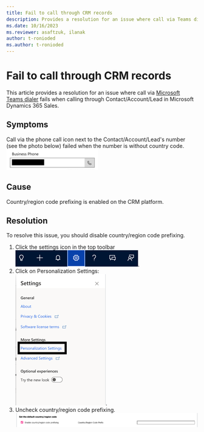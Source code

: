 ```yaml
---
title: Fail to call through CRM records
description: Provides a resolution for an issue where call via Teams dialer failed when calling through Contact/Account/Lead in Microsoft Dynamics 365 Sales.
ms.date: 10/16/2023
ms.reviewer: asaftzuk, ilanak
author: t-ronioded
ms.author: t-ronioded
---
```

# Fail to call through CRM records

This article provides a resolution for an issue where call via [Microsoft Teams dialer](/dynamics365/sales/configure-microsoft-teams-dialer) fails when calling through Contact/Account/Lead in Microsoft Dynamics 365 Sales.

## Symptoms

Call via the phone call icon next to the Contact/Account/Lead's number (see the photo below) failed when the number is without country code.  
![Phone call icon](media/call-to-number-without-country-code-failed/phone-call-icon.png)

## Cause

Country/region code prefixing is enabled on the CRM platform.

## Resolution

To resolve this issue, you should disable country/region code prefixing.

1. Click the settings icon in the top toolbar ![Crm settings icon](media/call-to-number-without-country-code-failed/crm-settings-icon.png).   
2. Click on Personalization Settings:  
![Personalization Settings](media/call-to-number-without-country-code-failed/personalization-settings.png).
3. Uncheck country/region code prefixing.  ![Country code prefixing on settings](media/call-to-number-without-country-code-failed/country-code-prefixing-on-settings.png)
